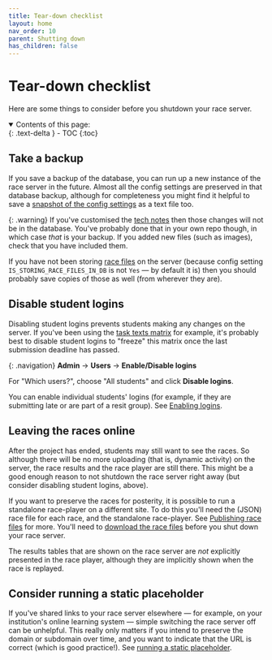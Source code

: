 ```yaml
---
title: Tear-down checklist
layout: home
nav_order: 10
parent: Shutting down
has_children: false
---
```


# Tear-down checklist

Here are some things to consider before you shutdown your race server.


<details open markdown="block">
  <summary>
    Contents of this page:
  </summary>
  {: .text-delta }
- TOC
{:toc}
</details>

## Take a backup

If you save a backup of the database, you can run up a new instance of the
race server in the future. Almost all the config settings are preserved in
that database backup, although for completeness you might find it helpful to
save a [snapshot of the config settings](../customising/env#saving-a-config-snapshot-for-env)
as a text file too.

{: .warning}
If you've customised the [tech notes](../static-content/tech-notes) then
those changes will not be in the database. You've probably done that in your own
repo though, in which case _that_ is your backup. If you added new files (such
as images), check that you have included them.

If you have not been storing [race files](../glossary#race-file) on the server
(because config setting `IS_STORING_RACE_FILES_IN_DB` is not `Yes` — by default
it is) then you should probably save copies of those as well (from wherever they
are).

## Disable student logins

Disabling student logins prevents students making any changes on the server.
If you've been using the [task texts matrix](../teaching/progress) for example,
it's probably best to disable student logins to "freeze" this matrix once the
last submission deadline has passed.

{: .navigation}
**Admin** → **Users** → **Enable/Disable logins**

For "Which users?", choose "All students" and click **Disable logins**.

You can enable individual students' logins (for example, if they are submitting
late or are part of a resit group).
See [Enabling logins](../running/user-management#enabling-or-disabling-logins).


## Leaving the races online

After the project has ended, students may still want to see the races. So
although there will be no more uploading (that is, dynamic activity) on the
server, the race results and the race player are still there. This might be a
good enough reason to not shutdown the race server right away (but consider
disabling student logins, above).

If you want to preserve the races for posterity, it is possible to run a
standalone race-player on a different site. To do this you'll need the (JSON)
race file for each race, and the standalone race-player. See
[Publishing race files](../races/replaying) for more. You'll need to
[download the race files](../races/downloading#downloading-the-race-file)
before you shut down your race server.

The results tables that are shown on the race server are _not_ explicitly
presented in the race player, although they are implicitly shown when the
race is replayed.

## Consider running a static placeholder

If you've shared links to your race server elsewhere — for example, on your
institution's online learning system — simple switching the race server off can
be unhelpful. This really only matters if you intend to preserve the domain or
subdomain over time, and you want to indicate that the URL is correct (which is
good practice!). See [running a static placeholder](placeholder).

